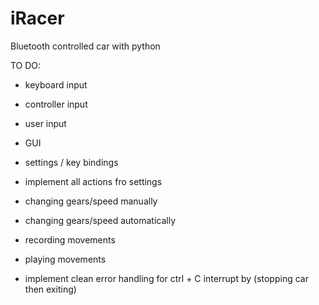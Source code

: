 # iRacer
Bluetooth controlled car with python


TO DO:
- keyboard input
- controller input
- user input
- GUI
- settings / key bindings

- implement all actions fro settings
- changing gears/speed manually
- changing gears/speed automatically
- recording movements
- playing movements
- implement clean error handling for ctrl + C interrupt by (stopping car then exiting)